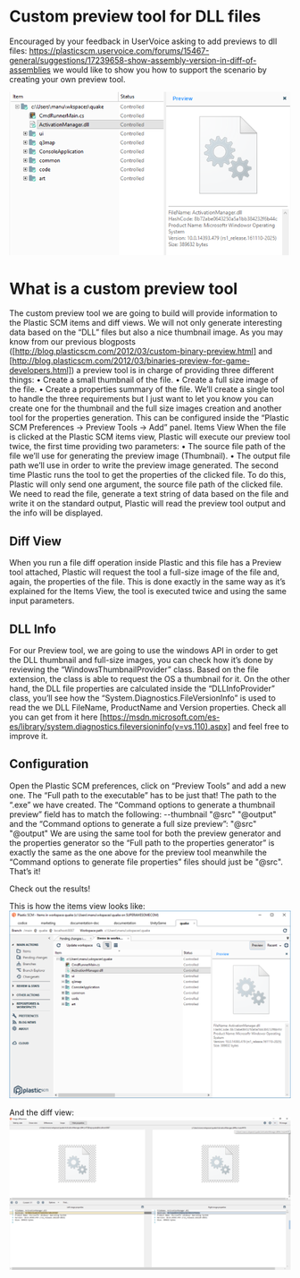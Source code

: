 # Custom preview tool for DLL files

Encouraged by your feedback in UserVoice asking to add previews to dll files: https://plasticscm.uservoice.com/forums/15467-general/suggestions/17239658-show-assembly-version-in-diff-of-assemblies we would like to show you how to support the scenario by creating your own preview tool.

![alt tag](https://github.com/PlasticSCM/PlasticSCMDllPreview/blob/master/images/initial-screenshot.png)

# What is a custom preview tool

The custom preview tool we are going to build will provide information to the Plastic SCM items and diff views. We will not only generate interesting data based on the “DLL” files but also a nice thumbnail image. As you may know from our previous blogposts ([http://blog.plasticscm.com/2012/03/custom-binary-preview.html] and [http://blog.plasticscm.com/2012/03/binaries-preview-for-game-developers.html]) a preview tool is in charge of providing three different things:
•	Create a small thumbnail of the file.
•	Create a full size image of the file.
•	Create a properties summary of the file.
We’ll create a single tool to handle the three requirements but I just want to let you know you can create one for the thumbnail and the full size images creation and another tool for the properties generation. This can be configured inside the “Plastic SCM Preferences -> Preview Tools -> Add” panel.
Items View
When the file is clicked at the Plastic SCM items view, Plastic will execute our preview tool twice, the first time providing two parameters:
•	The source file path of the file we’ll use for generating the preview image (Thumbnail).
•	The output file path we’ll use in order to write the preview image generated.
The second time Plastic runs the tool to get the properties of the clicked file. To do this, Plastic will only send one argument, the source file path of the clicked file. We need to read the file, generate a text string of data based on the file and write it on the standard output, Plastic will read the preview tool output and the info will be displayed.

## Diff View

When you run a file diff operation inside Plastic and this file has a Preview tool attached, Plastic will request the tool a full-size image of the file and, again, the properties of the file. This is done exactly in the same way as it’s explained for the Items View, the tool is executed twice and using the same input parameters.

## DLL Info

For our Preview tool, we are going to use the windows API in order to get the DLL thumbnail and full-size images, you can check how it’s done by reviewing the “WindowsThumbnailProvider” class. Based on the file extension, the class is able to request the OS a thumbnail for it.
On the other hand, the DLL file properties are calculated inside the “DLLInfoProvider” class, you’ll see how the “System.Diagnostics.FileVersionInfo” is used to read the we DLL FileName, ProductName and Version properties. Check all you can get from it here [https://msdn.microsoft.com/es-es/library/system.diagnostics.fileversioninfo(v=vs.110).aspx] and feel free to improve it.

## Configuration

Open the Plastic SCM preferences, click on “Preview Tools” and add a new one. The “Full path to the executable” has to be just that! The path to the “.exe” we have created. The “Command options to generate a thumbnail preview” field has to match the following: --thumbnail "@src" "@output" and the “Command options to generate a full size preview”: "@src" "@output"
We are using the same tool for both the preview generator and the properties generator so the “Full path to the properties generator” is exactly the same as the one above for the preview tool meanwhile the “Command options to generate file properties” files should just be "@src". That’s it!

Check out the results!

This is how the items view looks like:
![alt tag](https://github.com/PlasticSCM/PlasticSCMDllPreview/blob/master/images/itemsView.png)

And the diff view:
![alt tag](https://github.com/PlasticSCM/PlasticSCMDllPreview/blob/master/images/diffdll.png)
